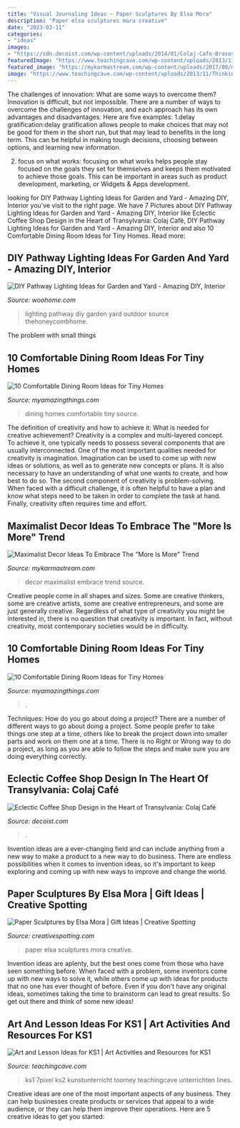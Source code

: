 ```yaml
---
title: "Visual Journaling Ideas ~ Paper Sculptures By Elsa Mora"
description: "Paper elsa sculptures mora creative"
date: "2023-03-11"
categories:
- "ideas"
images:
- "https://cdn.decoist.com/wp-content/uploads/2014/01/Colaj-Cafe-Brasov-Transylvania-by-Manuel-Teicu-15.jpg"
featuredImage: "https://www.teachingcave.com/wp-content/uploads/2013/11/Thinking-Art.jpg"
featured_image: "https://mykarmastream.com/wp-content/uploads/2017/08/maximalist-decor-2.jpg"
image: "https://www.teachingcave.com/wp-content/uploads/2013/11/Thinking-Art.jpg"
---
```



The challenges of innovation: What are some ways to overcome them?
Innovation is difficult, but not impossible. There are a number of ways to overcome the challenges of innovation, and each approach has its own advantages and disadvantages. Here are five examples:
1.delay gratification:delay gratification allows people to make choices that may not be good for them in the short run, but that may lead to benefits in the long term. This can be helpful in making tough decisions, choosing between options, and learning new information.

2. focus on what works: focusing on what works helps people stay focused on the goals they set for themselves and keeps them motivated to achieve those goals. This can be important in areas such as product development, marketing, or Widgets & Apps development.


	

		
looking for DIY Pathway Lighting Ideas for Garden and Yard - Amazing DIY, Interior you've visit to the right page. We have 7 Pictures about DIY Pathway Lighting Ideas for Garden and Yard - Amazing DIY, Interior like Eclectic Coffee Shop Design in the Heart of Transylvania: Colaj Café, DIY Pathway Lighting Ideas for Garden and Yard - Amazing DIY, Interior and also 10 Comfortable Dining Room Ideas for Tiny Homes. Read more:
		
    
## DIY Pathway Lighting Ideas For Garden And Yard - Amazing DIY, Interior

<img loading=lazy src="http://www.woohome.com/wp-content/uploads/2017/06/lighting-ideas-for-pathway-6.jpg" onerror="this.onerror=null;this.src='https://tse1.mm.bing.net/th?id=OIP.1ScVy6yKbAX-m4LbuoClMgHaLH&amp;pid=15.1';" alt="DIY Pathway Lighting Ideas for Garden and Yard - Amazing DIY, Interior">

_Source: woohome.com_

>lighting pathway diy garden yard outdoor source thehoneycombhome. 

	

The problem with small things
 

    
## 10 Comfortable Dining Room Ideas For Tiny Homes

<img loading=lazy src="http://myamazingthings.com/wp-content/uploads/2016/12/room6.jpg" onerror="this.onerror=null;this.src='https://tse2.mm.bing.net/th?id=OIP.crXa3Gy6XiDfSPgOFQYCgADIEs&amp;pid=15.1';" alt="10 Comfortable Dining Room Ideas for Tiny Homes">

_Source: myamazingthings.com_

>dining homes comfortable tiny source. 

	

The definition of creativity and how to achieve it: What is needed for creative achievement?
Creativity is a complex and multi-layered concept. To achieve it, one typically needs to possess several components that are usually interconnected. One of the most important qualities needed for creativity is imagination. Imagination can be used to come up with new ideas or solutions, as well as to generate new concepts or plans. It is also necessary to have an understanding of what one wants to create, and how best to do so. The second component of creativity is problem-solving. When faced with a difficult challenge, it is often helpful to have a plan and know what steps need to be taken in order to complete the task at hand. Finally, creativity often requires time and effort.

    
## Maximalist Decor Ideas To Embrace The &quot;More Is More&quot; Trend

<img loading=lazy src="https://mykarmastream.com/wp-content/uploads/2017/08/maximalist-decor-2.jpg" onerror="this.onerror=null;this.src='https://tse3.mm.bing.net/th?id=OIP.Jk8K-iHHKUWucJiboYA-rgHaLH&amp;pid=15.1';" alt="Maximalist Decor Ideas To Embrace The &quot;More Is More&quot; Trend">

_Source: mykarmastream.com_

>decor maximalist embrace trend source. 

	

Creative people come in all shapes and sizes. Some are creative thinkers, some are creative artists, some are creative entrepreneurs, and some are just generally creative. Regardless of what type of creativity you might be interested in, there is no question that creativity is important. In fact, without creativity, most contemporary societies would be in difficulty.

    
## 10 Comfortable Dining Room Ideas For Tiny Homes

<img loading=lazy src="https://myamazingthings.com/wp-content/uploads/2016/12/room10.jpg" onerror="this.onerror=null;this.src='https://tse1.mm.bing.net/th?id=OIP.fRSnmxUVkKDpWyCcdNMFqQHaKK&amp;pid=15.1';" alt="10 Comfortable Dining Room Ideas for Tiny Homes">

_Source: myamazingthings.com_

>. 

	

Techniques: How do you go about doing a project?
There are a number of different ways to go about doing a project. Some people prefer to take things one step at a time, others like to break the project down into smaller parts and work on them one at a time. There is no Right or Wrong way to do a project, as long as you are able to follow the steps and make sure you are doing everything correctly.

    
## Eclectic Coffee Shop Design In The Heart Of Transylvania: Colaj Café

<img loading=lazy src="https://cdn.decoist.com/wp-content/uploads/2014/01/Colaj-Cafe-Brasov-Transylvania-by-Manuel-Teicu-15.jpg" onerror="this.onerror=null;this.src='https://tse4.mm.bing.net/th?id=OIP.6x2_V5Wz2KE-1NnwlFN14AHaLH&amp;pid=15.1';" alt="Eclectic Coffee Shop Design in the Heart of Transylvania: Colaj Café">

_Source: decoist.com_

>. 

	

Invention ideas are a ever-changing field and can include anything from a new way to make a product to a new way to do business. There are endless possibilities when it comes to invention ideas, so it's important to keep exploring and coming up with new ways to improve and change the world.

    
## Paper Sculptures By Elsa Mora | Gift Ideas | Creative Spotting

<img loading=lazy src="https://www.creativespotting.com/wp-content/uploads/2014/10/5453db626f032.jpg" onerror="this.onerror=null;this.src='https://tse4.mm.bing.net/th?id=OIP.eXXcUMUbOn4QyfPgilX-xgHaJ3&amp;pid=15.1';" alt="Paper Sculptures by Elsa Mora | Gift Ideas | Creative Spotting">

_Source: creativespotting.com_

>paper elsa sculptures mora creative. 

	

Invention ideas are aplenty, but the best ones come from those who have seen something before. When faced with a problem, some inventors come up with new ways to solve it, while others come up with ideas for products that no one has ever thought of before. Even if you don't have any original ideas, sometimes taking the time to brainstorm can lead to great results. So get out there and think of some new ideas!

    
## Art And Lesson Ideas For KS1 | Art Activities And Resources For KS1

<img loading=lazy src="https://www.teachingcave.com/wp-content/uploads/2013/11/Thinking-Art.jpg" onerror="this.onerror=null;this.src='https://tse1.mm.bing.net/th?id=OIP.E1LZQSaiK6zi82C1xznzeQHaKu&amp;pid=15.1';" alt="Art and Lesson Ideas for KS1 | Art Activities and Resources for KS1">

_Source: teachingcave.com_

>ks1 7pixel ks2 kunstunterricht toomey teachingcave unterrichten lines. 

	

Creative ideas are one of the most important aspects of any business. They can help businesses create products or services that appeal to a wide audience, or they can help them improve their operations. Here are 5 creative ideas to get you started: 

